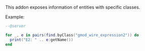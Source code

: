 This addon exposes information of entities with specific classes.

Example:
```lua
--@server

for _, e in pairs(find.byClass("gmod_wire_expression2")) do
  print("E2: " .. e:getName())
end
```
